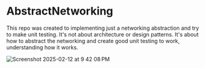 # AbstractNetworking

This repo was created to implementing just a networking abstraction and try to make unit testing. It's not about architecture or design patterns. It's about how to abstract the networking and create good unit testing to work, understanding how it works.

![Screenshot 2025-02-12 at 9 42 08 PM](https://github.com/user-attachments/assets/02029350-2058-4689-b089-85d203a2f04a)
